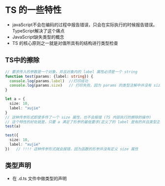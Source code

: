 <!--
 * @Author: xujie 1607526161@qq.com
 * @Date: 2022-12-11 16:35:17
 * @LastEditors: xujie 1607526161@qq.com
 * @FilePath: \HTML-CSS-Javascript-\Node.js学习\typescript教程\笔记\TS基础.md
 * @Description: 
-->
# TS 的一些特性

* javaScript不会在编码的过程中报告错误，只会在实际执行的时候报告错误。TypeScript解决了这个痛点
* JavaScript缺失类型的概念
* TS 的核心原则之一就是对值所具有的结构进行类型检查

## TS中的擦除

```ts
// 要求传入的参数是一个对象，并且对象内的 label 属性必须是一个 string
function test(params: {label: string}) {
  console.log(params.label)  //打印成功
  console.log(params.size)   // 打印失败，因为 params 的类型注解中并没有 size 属性
}

let a = {
  size: 10,
  label: "xujie"
}
// 这种传参形式即使多传了一个 size 属性，也不会报错 (TS 内部执行的擦除的操作)
// 这个特性的好处就是，只要 a 满足了形参的最低要求(定义了的 label 是有的并且类型正确)就可以当做实参传进去，否则的话还得再处理一遍将多余的 size 手动去掉
test(a)  

test({
  size: 10,
  label: "xujie"
})   // !!!! 这种传参形式就会报错，因为函数的形参并没有定义 size 属性
```

## 类型声明

* 在 .d.ts 文件中做类型的声明
